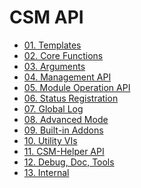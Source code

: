 # CSM API

- [01. Templates](././VI%20Description(en)/VI%20Description(en)%20-%2001.%20Templates.md)
- [02. Core Functions](././VI%20Description(en)/VI%20Description(en)%20-%2002.%20Core%20Functions.md)
- [03. Arguments](././VI%20Description(en)/VI%20Description(en)%20-%2003.%20Arguments.md)
- [04. Management API](././VI%20Description(en)/VI%20Description(en)%20-%2004%20.Management%20API.md)
- [05. Module Operation API](././VI%20Description(en)/VI%20Description(en)%20-%2005.%20Module%20Operation%20API.md)
- [06. Status Registration](././VI%20Description(en)/VI%20Description(en)%20-%2006.%20Status%20Registration.md)
- [07. Global Log](././VI%20Description(en)/VI%20Description(en)%20-%2007.%20Global%20Log.md)
- [08. Advanced Mode](././VI%20Description(en)/VI%20Description(en)%20-%2008.%20Advance%20Modes.md)
- [09. Built-in Addons](././VI%20Description(en)/VI%20Description(en)%20-%2009.%20Build-in%20Addons.md)
- [10. Utility VIs](././VI%20Description(en)/VI%20Description(en)%20-%2010.%20Utility%20VIs.md)
- [11. CSM-Helper API](././VI%20Description(en)/VI%20Description(en)%20-%2011.%20CSM-Helper%20API.md)
- [12. Debug, Doc, Tools](././VI%20Description(en)/VI%20Description(en)%20-%2012.%20Debug,Doc,Tools.md)
- [13. Internal](././VI%20Description(en)/VI%20Description(en)%20-%2013.%20Internal.md)
